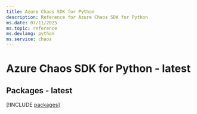 ```yaml
---
title: Azure Chaos SDK for Python
description: Reference for Azure Chaos SDK for Python
ms.date: 07/11/2025
ms.topic: reference
ms.devlang: python
ms.service: chaos
---
```

# Azure Chaos SDK for Python - latest
## Packages - latest
[!INCLUDE [packages](chaos-index.md)]